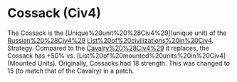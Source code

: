 # Cossack (Civ4)

The Cossack is the [Unique%20unit%20%28Civ4%29](unique unit) of the [Russian%20%28Civ4%29](Russian) [List%20of%20civilizations%20in%20Civ4](civilization).
Strategy.
Compared to the [Cavalry%20%28Civ4%29](Cavalry) it replaces, the Cossack has +50% vs. [List%20of%20mounted%20units%20in%20Civ4](Mounted Units).
Originally, Cossacks had 18 strength. This was changed to 15 (to match that of the Cavalry) in a patch.